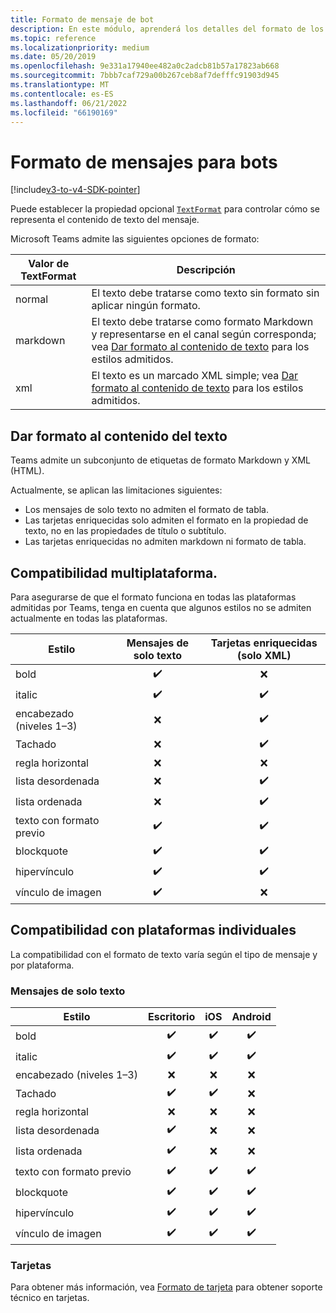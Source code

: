 ```yaml
---
title: Formato de mensaje de bot
description: En este módulo, aprenderá los detalles del formato de los mensajes del bot.
ms.topic: reference
ms.localizationpriority: medium
ms.date: 05/20/2019
ms.openlocfilehash: 9e331a17940ee482a0c2adcb81b57a17823ab668
ms.sourcegitcommit: 7bbb7caf729a00b267ceb8af7defffc91903d945
ms.translationtype: MT
ms.contentlocale: es-ES
ms.lasthandoff: 06/21/2022
ms.locfileid: "66190169"
---
```

# <a name="message-formatting-for-bots"></a>Formato de mensajes para bots

[!include[v3-to-v4-SDK-pointer](~/includes/v3-to-v4-pointer-bots.md)]

Puede establecer la propiedad opcional [`TextFormat`](/bot-framework/dotnet/bot-builder-dotnet-create-messages#customizing-a-message) para controlar cómo se representa el contenido de texto del mensaje.

Microsoft Teams admite las siguientes opciones de formato:

| Valor de TextFormat | Descripción |
| --- | --- |
| normal | El texto debe tratarse como texto sin formato sin aplicar ningún formato. |
| markdown | El texto debe tratarse como formato Markdown y representarse en el canal según corresponda; vea [Dar formato al contenido de texto](#formatting-text-content) para los estilos admitidos. |
| xml | El texto es un marcado XML simple; vea [Dar formato al contenido de texto](#formatting-text-content) para los estilos admitidos. |

## <a name="formatting-text-content"></a>Dar formato al contenido del texto

Teams admite un subconjunto de etiquetas de formato Markdown y XML (HTML).

Actualmente, se aplican las limitaciones siguientes:

* Los mensajes de solo texto no admiten el formato de tabla.
* Las tarjetas enriquecidas solo admiten el formato en la propiedad de texto, no en las propiedades de título o subtítulo.
* Las tarjetas enriquecidas no admiten markdown ni formato de tabla.

## <a name="cross-platform-support"></a>Compatibilidad multiplataforma.

Para asegurarse de que el formato funciona en todas las plataformas admitidas por Teams, tenga en cuenta que algunos estilos no se admiten actualmente en todas las plataformas.

| Estilo                     | Mensajes de solo texto | Tarjetas enriquecidas (solo XML) |
| ---                       | :---: | :---: |
| bold                      | ✔️️ | ❌ |
| italic                    | ✔️ | ✔️ |
| encabezado (niveles 1&ndash;3) | ❌ | ✔️ |
| Tachado             | ❌ | ✔️ |
| regla horizontal           | ❌ | ❌ |
| lista desordenada            | ❌ | ✔️ |
| lista ordenada              | ❌ | ✔️ |
| texto con formato previo         | ✔️ | ✔️ |
| blockquote                | ✔️ | ✔️ |
| hipervínculo                 | ✔️ | ✔️ |
| vínculo de imagen                | ✔️ | ❌ |

## <a name="support-by-individual-platform"></a>Compatibilidad con plataformas individuales

La compatibilidad con el formato de texto varía según el tipo de mensaje y por plataforma.

### <a name="text-only-messages"></a>Mensajes de solo texto

| Estilo                     | Escritorio | iOS | Android |
| ---                       | :---: | :---: | :---: |
| bold                      | ✔️ | ✔️ | ✔️ |
| italic                    | ✔️ | ✔️ | ✔️ |
| encabezado (niveles 1&ndash;3) | ❌ | ❌ | ❌ |
| Tachado             | ✔️ | ✔️ | ❌ |
| regla horizontal           | ❌ | ❌ | ❌ |
| lista desordenada            | ✔️ | ❌ | ❌ |
| lista ordenada              | ✔️ | ❌ | ❌ |
| texto con formato previo         | ✔️ | ✔️ | ✔️ |
| blockquote                | ✔️ | ✔️ | ✔️ |
| hipervínculo                 | ✔️ | ✔️ | ✔️ |
| vínculo de imagen                | ✔️ | ✔️ | ✔️ |

### <a name="cards"></a>Tarjetas

Para obtener más información, vea [Formato de tarjeta](~/task-modules-and-cards/cards/cards-format.md) para obtener soporte técnico en tarjetas.
